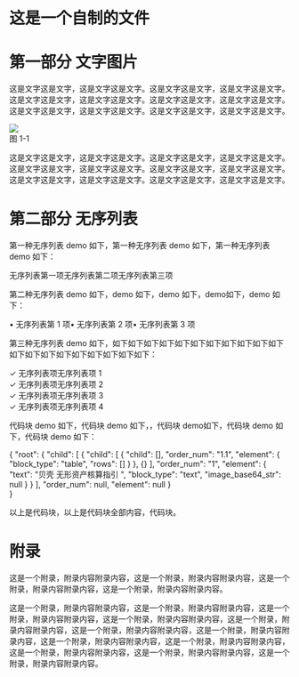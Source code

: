 # 这是一个自制的文件  

# 第一部分 文字图片  

这是文字这是文字，这是文字这是文字。这是文字这是文字，这是文字这是文字。这是文字这是文字，这是文字这是文字。这是文字这是文字，这是文字这是文字。这是文字这是文字，这是文字这是文字。这是文字这是文字，这是文字这是文字。  

![](images/0e7c3a2906fd065d5c473ffcb02cdb0948066d678e9036c211c1a0e371cbbb8f.jpg)  
图 1-1  

这是文字这是文字，这是文字这是文字。这是文字这是文字，这是文字这是文字。这是文字这是文字，这是文字这是文字。这是文字这是文字，这是文字这是文字。这是文字这是文字，这是文字这是文字。这是文字这是文字，这是文字这是文字。  

# 第二部分 无序列表  

第一种无序列表 demo 如下，第一种无序列表 demo 如下，第一种无序列表 demo 如下：  

无序列表第一项无序列表第二项无序列表第三项  

第二种无序列表 demo 如下，demo 如下，demo 如下，demo如下，demo 如下：  

$\bullet$ 无序列表第 1 项$\bullet$ 无序列表第 2 项$\bullet$ 无序列表第 3 项  

第三种无序列表 demo 如下，如下如下如下如下如下如下如下如下如下如下如下如下如下如下如下如下如下如下如下如下：  

$\checkmark$ 无序列表项无序列表项 1  
$\checkmark$ 无序列表项无序列表项 2  
$\checkmark$ 无序列表项无序列表项 3  
$\checkmark$ 无序列表项无序列表项 4  

代码块 demo 如下，代码块 demo 如下，，代码块 demo如下，代码块 demo 如下，代码块 demo 如下：  

{ "root": { "child": [ { "child": [ { "child": [], "order_num": "1.1", "element": { "block_type": "table", "rows": [] } }, {} ], "order_num": "1", "element": { "text": "贝壳 无形资产核算指引 ", "block_type": "text", "image_base64_str": null } } ], "order_num": null, "element": null }   
}  

以上是代码块，以上是代码块全部内容，代码块。  

# 附录  

这是一个附录，附录内容附录内容，这是一个附录，附录内容附录内容，这是一个附录，附录内容附录内容，这是一个附录，附录内容附录内容。  

这是一个附录，附录内容附录内容，这是一个附录，附录内容附录内容，这是一个附录，附录内容附录内容，这是一个附录，附录内容附录内容，这是一个附录，附录内容附录内容，这是一个附录，附录内容附录内容，这是一个附录，附录内容附录内容，这是一个附录，附录内容附录内容，这是一个附录，附录内容附录内容，这是一个附录，附录内容附录内容，这是一个附录，附录内容附录内容，这是一个附录，附录内容附录内容。  